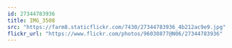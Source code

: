 ```yaml
---
id: 27344783936
title: IMG_3508
src: "https://farm8.staticflickr.com/7430/27344783936_4b212ac9e9.jpg"
flickr_url: "https://www.flickr.com/photos/96030877@N06/27344783936"
---
```

